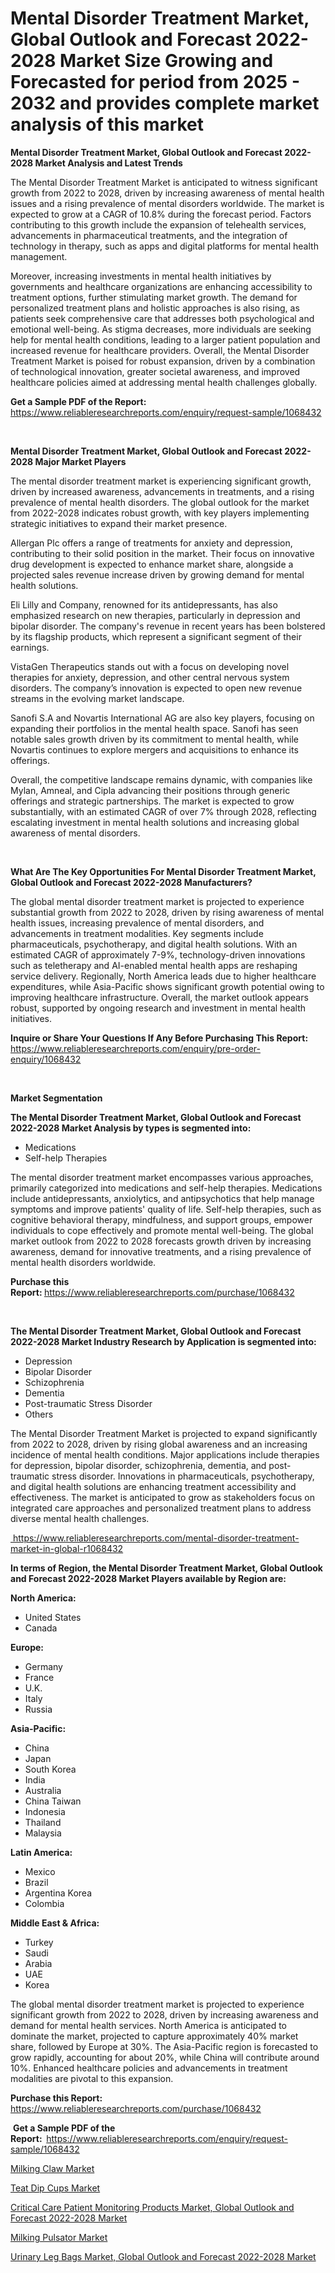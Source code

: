 <p><h1>Mental Disorder Treatment Market, Global Outlook and Forecast 2022-2028 Market Size Growing and Forecasted for period from 2025 - 2032 and provides complete market analysis of this market</h1></p><p><strong>Mental Disorder Treatment Market, Global Outlook and Forecast 2022-2028 Market Analysis and Latest Trends</strong></p>
<p><p>The Mental Disorder Treatment Market is anticipated to witness significant growth from 2022 to 2028, driven by increasing awareness of mental health issues and a rising prevalence of mental disorders worldwide. The market is expected to grow at a CAGR of 10.8% during the forecast period. Factors contributing to this growth include the expansion of telehealth services, advancements in pharmaceutical treatments, and the integration of technology in therapy, such as apps and digital platforms for mental health management.</p><p>Moreover, increasing investments in mental health initiatives by governments and healthcare organizations are enhancing accessibility to treatment options, further stimulating market growth. The demand for personalized treatment plans and holistic approaches is also rising, as patients seek comprehensive care that addresses both psychological and emotional well-being. As stigma decreases, more individuals are seeking help for mental health conditions, leading to a larger patient population and increased revenue for healthcare providers. Overall, the Mental Disorder Treatment Market is poised for robust expansion, driven by a combination of technological innovation, greater societal awareness, and improved healthcare policies aimed at addressing mental health challenges globally.</p></p>
<p><strong>Get a Sample PDF of the Report:&nbsp;</strong> <a href="https://www.reliableresearchreports.com/enquiry/request-sample/1068432?utm_campaign=11&utm_medium=2&utm_source=Github&utm_content=ia&utm_term=21032025&utm_id=mental-disorder-treatment-market-global-outlook-and-forecast-2022-2028">https://www.reliableresearchreports.com/enquiry/request-sample/1068432</a></p>
<p>&nbsp;</p>
<p><strong>Mental Disorder Treatment Market, Global Outlook and Forecast 2022-2028 Major Market Players</strong></p>
<p><p>The mental disorder treatment market is experiencing significant growth, driven by increased awareness, advancements in treatments, and a rising prevalence of mental health disorders. The global outlook for the market from 2022-2028 indicates robust growth, with key players implementing strategic initiatives to expand their market presence.</p><p>Allergan Plc offers a range of treatments for anxiety and depression, contributing to their solid position in the market. Their focus on innovative drug development is expected to enhance market share, alongside a projected sales revenue increase driven by growing demand for mental health solutions.</p><p>Eli Lilly and Company, renowned for its antidepressants, has also emphasized research on new therapies, particularly in depression and bipolar disorder. The company's revenue in recent years has been bolstered by its flagship products, which represent a significant segment of their earnings.</p><p>VistaGen Therapeutics stands out with a focus on developing novel therapies for anxiety, depression, and other central nervous system disorders. The company’s innovation is expected to open new revenue streams in the evolving market landscape.</p><p>Sanofi S.A and Novartis International AG are also key players, focusing on expanding their portfolios in the mental health space. Sanofi has seen notable sales growth driven by its commitment to mental health, while Novartis continues to explore mergers and acquisitions to enhance its offerings.</p><p>Overall, the competitive landscape remains dynamic, with companies like Mylan, Amneal, and Cipla advancing their positions through generic offerings and strategic partnerships. The market is expected to grow substantially, with an estimated CAGR of over 7% through 2028, reflecting escalating investment in mental health solutions and increasing global awareness of mental disorders.</p></p>
<p>&nbsp;</p>
<p><strong>What Are The Key Opportunities For Mental Disorder Treatment Market, Global Outlook and Forecast 2022-2028 Manufacturers?</strong></p>
<p><p>The global mental disorder treatment market is projected to experience substantial growth from 2022 to 2028, driven by rising awareness of mental health issues, increasing prevalence of mental disorders, and advancements in treatment modalities. Key segments include pharmaceuticals, psychotherapy, and digital health solutions. With an estimated CAGR of approximately 7-9%, technology-driven innovations such as teletherapy and AI-enabled mental health apps are reshaping service delivery. Regionally, North America leads due to higher healthcare expenditures, while Asia-Pacific shows significant growth potential owing to improving healthcare infrastructure. Overall, the market outlook appears robust, supported by ongoing research and investment in mental health initiatives.</p></p>
<p><strong>Inquire or Share Your Questions If Any Before Purchasing This Report:</strong> <a href="https://www.reliableresearchreports.com/enquiry/pre-order-enquiry/1068432?utm_campaign=11&utm_medium=2&utm_source=Github&utm_content=ia&utm_term=21032025&utm_id=mental-disorder-treatment-market-global-outlook-and-forecast-2022-2028">https://www.reliableresearchreports.com/enquiry/pre-order-enquiry/1068432</a></p>
<p>&nbsp;</p>
<p><strong>Market Segmentation</strong></p>
<p><strong>The Mental Disorder Treatment Market, Global Outlook and Forecast 2022-2028 Market Analysis by types is segmented into:</strong></p>
<p><ul><li>Medications</li><li>Self-help Therapies</li></ul></p>
<p><p>The mental disorder treatment market encompasses various approaches, primarily categorized into medications and self-help therapies. Medications include antidepressants, anxiolytics, and antipsychotics that help manage symptoms and improve patients' quality of life. Self-help therapies, such as cognitive behavioral therapy, mindfulness, and support groups, empower individuals to cope effectively and promote mental well-being. The global market outlook from 2022 to 2028 forecasts growth driven by increasing awareness, demand for innovative treatments, and a rising prevalence of mental health disorders worldwide.</p></p>
<p><strong>Purchase this Report:&nbsp;</strong><a href="https://www.reliableresearchreports.com/purchase/1068432?utm_campaign=11&utm_medium=2&utm_source=Github&utm_content=ia&utm_term=21032025&utm_id=mental-disorder-treatment-market-global-outlook-and-forecast-2022-2028">https://www.reliableresearchreports.com/purchase/1068432</a></p>
<p>&nbsp;</p>
<p><strong>The Mental Disorder Treatment Market, Global Outlook and Forecast 2022-2028 Market Industry Research by Application is segmented into:</strong></p>
<p><ul><li>Depression</li><li>Bipolar Disorder</li><li>Schizophrenia</li><li>Dementia</li><li>Post-traumatic Stress Disorder</li><li>Others</li></ul></p>
<p><p>The Mental Disorder Treatment Market is projected to expand significantly from 2022 to 2028, driven by rising global awareness and an increasing incidence of mental health conditions. Major applications include therapies for depression, bipolar disorder, schizophrenia, dementia, and post-traumatic stress disorder. Innovations in pharmaceuticals, psychotherapy, and digital health solutions are enhancing treatment accessibility and effectiveness. The market is anticipated to grow as stakeholders focus on integrated care approaches and personalized treatment plans to address diverse mental health challenges.</p></p>
<p><a href="https://www.reliableresearchreports.com/mental-disorder-treatment-market-in-global-r1068432?utm_campaign=11&utm_medium=2&utm_source=Github&utm_content=ia&utm_term=21032025&utm_id=mental-disorder-treatment-market-global-outlook-and-forecast-2022-2028">&nbsp;https://www.reliableresearchreports.com/mental-disorder-treatment-market-in-global-r1068432</a></p>
<p><strong>In terms of Region, the Mental Disorder Treatment Market, Global Outlook and Forecast 2022-2028 Market Players available by Region are:</strong></p>
<p>
    <p> <strong> North America: </strong>
        <ul>
            <li>United States</li>
            <li>Canada</li>
        </ul>
        </p> 
    <p> <strong> Europe: </strong>
        <ul>
            <li>Germany</li>
            <li>France</li>
            <li>U.K.</li>
            <li>Italy</li>
            <li>Russia</li>
        </ul>
        </p> 
    <p> <strong> Asia-Pacific: </strong>
        <ul>
            <li>China</li>
            <li>Japan</li>
            <li>South Korea</li>
            <li>India</li>
            <li>Australia</li>
            <li>China Taiwan</li>
            <li>Indonesia</li>
            <li>Thailand</li>
            <li>Malaysia</li>
        </ul>
        </p> 
    <p> <strong> Latin America: </strong>
        <ul>
            <li>Mexico</li>
            <li>Brazil</li>
            <li>Argentina Korea</li>
            <li>Colombia</li>
        </ul>
        </p> 
    <p> <strong> Middle East & Africa: </strong>
        <ul>
            <li>Turkey</li>
            <li>Saudi</li>
            <li>Arabia</li>
            <li>UAE</li>
            <li>Korea</li>
        </ul>
    </p>
    </p>
<p><p>The global mental disorder treatment market is projected to experience significant growth from 2022 to 2028, driven by increasing awareness and demand for mental health services. North America is anticipated to dominate the market, projected to capture approximately 40% market share, followed by Europe at 30%. The Asia-Pacific region is forecasted to grow rapidly, accounting for about 20%, while China will contribute around 10%. Enhanced healthcare policies and advancements in treatment modalities are pivotal to this expansion.</p></p>
<p><strong>Purchase this Report: </strong><a href="https://www.reliableresearchreports.com/purchase/1068432?utm_campaign=11&utm_medium=2&utm_source=Github&utm_content=ia&utm_term=21032025&utm_id=mental-disorder-treatment-market-global-outlook-and-forecast-2022-2028">https://www.reliableresearchreports.com/purchase/1068432</a></p>
<p>&nbsp;<strong>Get a Sample PDF of the Report:&nbsp;&nbsp;</strong><a href="https://www.reliableresearchreports.com/enquiry/request-sample/1068432?utm_campaign=11&utm_medium=2&utm_source=Github&utm_content=ia&utm_term=21032025&utm_id=mental-disorder-treatment-market-global-outlook-and-forecast-2022-2028">https://www.reliableresearchreports.com/enquiry/request-sample/1068432</a></p>
<p><strong></strong></p>
<p><p><a href="https://www.linkedin.com/pulse/milking-claw-market-analysis-report-key-players-overview-bmfff?utm_campaign=11&utm_medium=2&utm_source=Github&utm_content=ia&utm_term=21032025&utm_id=mental-disorder-treatment-market-global-outlook-and-forecast-2022-2028">Milking Claw Market</a></p><p><a href="https://www.linkedin.com/pulse/comprehensive-study-teat-dip-cups-market-share-size-st8tf?utm_campaign=11&utm_medium=2&utm_source=Github&utm_content=ia&utm_term=21032025&utm_id=mental-disorder-treatment-market-global-outlook-and-forecast-2022-2028">Teat Dip Cups Market</a></p><p><a href="https://github.com/orltjitsuo/Market-Research-Report-List-1/blob/main/critical-care-patient-monitoring-products-market-global-outlook-and-forecast-2022-2028-market.md?utm_campaign=11&utm_medium=2&utm_source=Github&utm_content=ia&utm_term=21032025&utm_id=mental-disorder-treatment-market-global-outlook-and-forecast-2022-2028">Critical Care Patient Monitoring Products Market, Global Outlook and Forecast 2022-2028 Market</a></p><p><a href="https://www.linkedin.com/pulse/milking-pulsator-market-expected-see-significant-competition-projected-krx6f?utm_campaign=11&utm_medium=2&utm_source=Github&utm_content=ia&utm_term=21032025&utm_id=mental-disorder-treatment-market-global-outlook-and-forecast-2022-2028">Milking Pulsator Market</a></p><p><a href="https://github.com/sanokdagada01/Market-Research-Report-List-1/blob/main/urinary-leg-bags-market-global-outlook-and-forecast-2022-2028-market.md?utm_campaign=11&utm_medium=2&utm_source=Github&utm_content=ia&utm_term=21032025&utm_id=mental-disorder-treatment-market-global-outlook-and-forecast-2022-2028">Urinary Leg Bags Market, Global Outlook and Forecast 2022-2028 Market</a></p></p>